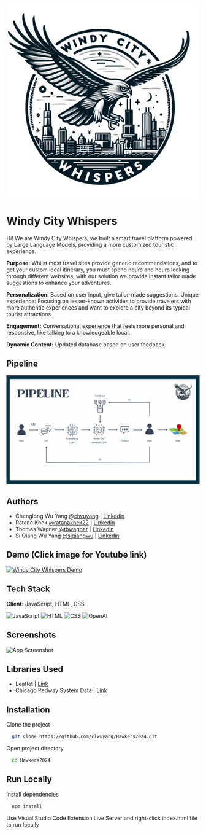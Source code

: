 
![Logo](https://github.com/clwuyang/Hawkers2024/blob/main/logo.png?raw=true)


# Windy City Whispers

Hi! We are Windy City Whispers, we built a smart travel platform powered by Large Language Models, providing a more customized touristic experience.


**Purpose:** Whilst most travel sites provide generic recommendations, and to get your custom ideal itinerary, you must spend hours and hours looking through different websites, with our solution we provide instant tailor made suggestions to enhance your adventures.

**Personalization:** Based on user input, give tailor-made suggestions.
Unique experience:  Focusing on lesser-known activities to provide travelers with more authentic experiences and want to explore a city beyond its typical tourist attractions.

**Engagement:**  Conversational experience that feels more personal and responsive, like talking to a knowledgeable local.

**Dynamic Content:** Updated database based on user feedback.




## Pipeline

![Pipeline](https://github.com/clwuyang/Hawkers2024/blob/main/Pipeline.png?raw=true)

## Authors

- Chenglong Wu Yang [@clwuyang](https://www.github.com/clwuyang) | [Linkedin](https://www.linkedin.com/in/cwuyang/)
- Ratana Khek      [@ratanakhek22](https://www.github.com/ratanakhek22) | [Linkedin](https://www.linkedin.com/in/skhek/)
- Thomas Wagner    [@tbwagner](https://www.github.com/tbwagner) | [Linkedin](https://www.linkedin.com/in/thomas-wagner-267b49275/)
- Si Qiang Wu Yang   [@siqiangwu](https://www.github.com/siqiangwu) | [Linkedin](https://www.linkedin.com/in/siqiangwu/)


## Demo (Click image for Youtube link)

[![Windy City Whispers Demo](https://img.youtube.com/vi/pc3H71vZWMk/0.jpg)](https://www.youtube.com/watch?v=pc3H71vZWMk)


## Tech Stack

**Client:** JavaScript, HTML, CSS



![JavaScript](https://img.shields.io/badge/JavaScript-F7DF1E?style=for-the-badge&logo=javascript&logoColor=black
)
![HTML](https://img.shields.io/badge/HTML5-E34F26?style=for-the-badge&logo=html5&logoColor=white
)
![CSS](https://img.shields.io/badge/CSS3-1572B6?style=for-the-badge&logo=css3&logoColor=white
)
![OpenAI](https://img.shields.io/badge/OpenAI-412991?style=for-the-badge&logo=openai&logoColor=white)





## Screenshots

![App Screenshot](https://via.placeholder.com/468x300?text=App+Screenshot+Here)

## Libraries Used

- Leaflet | [Link](https://leafletjs.com/index.html)
- Chicago Pedway System Data | [Link](https://data.cityofchicago.org/Transportation/Pedway-Routes/aqxt-626s)

  
## Installation

Clone the project 

```bash
  git clone https://github.com/clwuyang/Hawkers2024.git
```

Open project directory
```bash
  cd Hawkers2024
```
    
## Run Locally

Install dependencies

```bash
  npm install
```

Use Visual Studio Code Extension Live Server and right-click index.html file to run locally
